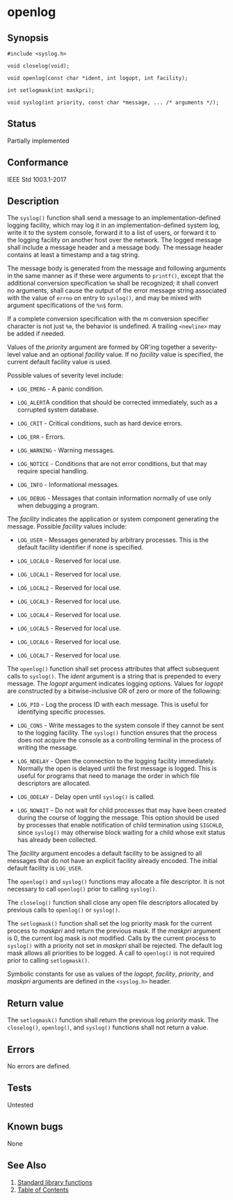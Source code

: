 # openlog

## Synopsis

`#include <syslog.h>`

`void closelog(void);`

`void openlog(const char *ident, int logopt, int facility);`

`int setlogmask(int maskpri);`

`void syslog(int priority, const char *message, ... /* arguments */);`

## Status

Partially implemented

## Conformance

IEEE Std 1003.1-2017

## Description

The `syslog()` function shall send a message to an implementation-defined logging facility, which may log it in an
implementation-defined system log, write it to the system console, forward it to a list of users, or forward it to the
logging facility on another host over the network. The logged message shall include a message header and a message body.
The message header contains at least a timestamp and a tag string.

The message body is generated from the message and following arguments in the same manner as if these were arguments to
`printf()`, except that the additional conversion specification `%m` shall be recognized; it shall convert no arguments,
shall cause the output of the error message string associated with the value of `errno` on entry to `syslog()`, and may
be mixed with argument specifications of the `%n$` form.

If a complete conversion specification with the m conversion specifier character is not just `%m`, the behavior is
undefined. A trailing `<newline>` may be added if needed.

Values of the _priority_ argument are formed by OR'ing together a severity-level value and an optional _facility_ value.
If no _facility_ value is specified, the current default facility value is used.

Possible values of severity level include:

* `LOG_EMERG` - A panic condition.

* `LOG_ALERT`A condition that should be corrected immediately, such as a corrupted system database.

* `LOG_CRIT` - Critical conditions, such as hard device errors.

* `LOG_ERR` - Errors.

* `LOG_WARNING` - Warning messages.

* `LOG_NOTICE` - Conditions that are not error conditions, but that may require special handling.

* `LOG_INFO` - Informational messages.

* `LOG_DEBUG` - Messages that contain information normally of use only when debugging a program.

The _facility_ indicates the application or system component generating the message. Possible _facility_ values include:

* `LOG_USER` - Messages generated by arbitrary processes. This is the default facility identifier if none is specified.

* `LOG_LOCAL0` - Reserved for local use.

* `LOG_LOCAL1` - Reserved for local use.

* `LOG_LOCAL2` - Reserved for local use.

* `LOG_LOCAL3` - Reserved for local use.

* `LOG_LOCAL4` - Reserved for local use.

* `LOG_LOCAL5` - Reserved for local use.

* `LOG_LOCAL6` - Reserved for local use.

* `LOG_LOCAL7` - Reserved for local use.

The `openlog()` function shall set process attributes that affect subsequent calls to `syslog()`. The _ident_ argument
is a string that is prepended to every message. The _logopt_ argument indicates logging options. Values for _logopt_ are
constructed by a bitwise-inclusive OR of zero or more of the following:

* `LOG_PID` - Log the process ID with each message. This is useful for identifying specific processes.

* `LOG_CONS` - Write messages to the system console if they cannot be sent to the logging facility. The `syslog()`
 function ensures that
the process does not acquire the console as a controlling terminal in the process of writing the message.

* `LOG_NDELAY` - Open the connection to the logging facility immediately. Normally the open is delayed until the first
 message is logged. This is useful for programs that need to manage the order in which file descriptors are allocated.

* `LOG_ODELAY` - Delay open until `syslog()` is called.

* `LOG_NOWAIT` - Do not wait for child processes that may have been created during the course of logging the message.
 This option should be used by processes that enable notification of child termination using `SIGCHLD`, since `syslog()`
 may otherwise block waiting for a child whose exit status has already been collected.

The _facility_ argument encodes a default facility to be assigned to all messages that do not have an explicit facility
already encoded. The initial default facility is `LOG_USER`.

The `openlog()` and `syslog()` functions may allocate a file descriptor. It is not necessary to call `openlog()`
prior to calling `syslog()`.

The `closelog()` function shall close any open file descriptors allocated by previous calls to `openlog()` or
`syslog()`.

The `setlogmask()` function shall set the log priority mask for the current process to _maskpri_ and return the previous
mask. If the _maskpri_ argument is 0, the current log mask is not modified. Calls by the current process to `syslog()`
with a priority not set in _maskpri_ shall be rejected. The default log mask allows all priorities to be logged. A call
to `openlog()` is not required prior to calling `setlogmask()`.

Symbolic constants for use as values of the _logopt_, _facility_, _priority_, and _maskpri_ arguments are defined in the
`<syslog.h>` header.

## Return value

The `setlogmask()` function shall return the previous log _priority_ mask. The `closelog()`, `openlog()`, and `syslog()`
functions shall not return a value.

## Errors

No errors are defined.

## Tests

Untested

## Known bugs

None

## See Also

1. [Standard library functions](../README.md)
2. [Table of Contents](../../../README.md)
